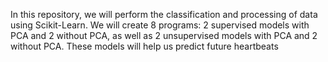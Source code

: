In this repository, we will perform the classification and processing of data using Scikit-Learn. We will create 8 programs: 2 supervised models with PCA and 2 without PCA, as well as 2 unsupervised models with PCA and 2 without PCA. These models will help us predict future heartbeats
